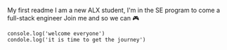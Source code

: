 My first readme
I am a new ALX student, I'm in the SE program to come a full-stack engineer
Join me and so we can 🎮
```make a little js 
console.log('welcome everyone')
condole.log('it is time to get the journey')
```

